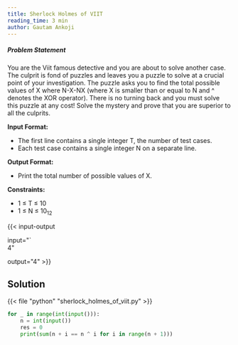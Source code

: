```yaml
---
title: Sherlock Holmes of VIIT
reading_time: 3 min
author: Gautam Ankoji
---
```


##### Problem Statement

You are the Viit famous detective and you are about to solve another case. The culprit is fond of puzzles and leaves you a puzzle to solve at a crucial point of your investigation. The puzzle asks you to find the total possible values of X where N-X-NX (where X is smaller than or equal to N and ^ denotes the XOR operator). There is no turning back and you must solve this puzzle at any cost! Solve the mystery and prove that you are superior to all the culprits.

**Input Format:**

* The first line contains a single integer T, the number of test cases.
* Each test case contains a single integer N on a separate line.

**Output Format:**

* Print the total number of possible values of X.

**Constraints:**

* 1 ≤ T ≤ 10
* 1 ≤ N ≤ 10<sub>12</sub>

{{< input-output

input="`</br>4"

output="4" >}}

## Solution

<!-- **Approach:** -->

{{< file "python" "sherlock_holmes_of_viit.py" >}}

```py
for _ in range(int(input())):
    n = int(input())
    res = 0
    print(sum(n + i == n ^ i for i in range(n + 1)))
```
